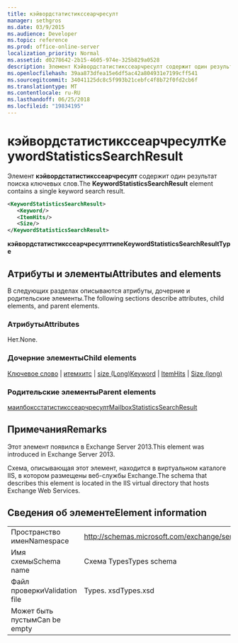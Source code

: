 ```yaml
---
title: кэйвордстатистикссеарчресулт
manager: sethgros
ms.date: 03/9/2015
ms.audience: Developer
ms.topic: reference
ms.prod: office-online-server
localization_priority: Normal
ms.assetid: d0278642-2b15-4605-974e-325b829a0528
description: Элемент Кэйвордстатистикссеарчресулт содержит один результат поиска ключевых слов.
ms.openlocfilehash: 39aa873dfea15e6df5ac42a804931e7199cff541
ms.sourcegitcommit: 34041125dc8c5f993b21cebfc4f8b72f0fd2cb6f
ms.translationtype: MT
ms.contentlocale: ru-RU
ms.lasthandoff: 06/25/2018
ms.locfileid: "19834195"
---
```

# <a name="keywordstatisticssearchresult"></a><span data-ttu-id="5702a-103">кэйвордстатистикссеарчресулт</span><span class="sxs-lookup"><span data-stu-id="5702a-103">KeywordStatisticsSearchResult</span></span>

<span data-ttu-id="5702a-104">Элемент **кэйвордстатистикссеарчресулт** содержит один результат поиска ключевых слов.</span><span class="sxs-lookup"><span data-stu-id="5702a-104">The **KeywordStatisticsSearchResult** element contains a single keyword search result.</span></span> 
  

  
```XML
<KeywordStatisticsSearchResult>
   <Keyword/>
   <ItemHits/>
   <Size/>
</KeywordStatisticsSearchResult>
```

 <span data-ttu-id="5702a-105">**кэйвордстатистикссеарчресулттипе**</span><span class="sxs-lookup"><span data-stu-id="5702a-105">**KeywordStatisticsSearchResultType**</span></span>
## <a name="attributes-and-elements"></a><span data-ttu-id="5702a-106">Атрибуты и элементы</span><span class="sxs-lookup"><span data-stu-id="5702a-106">Attributes and elements</span></span>

<span data-ttu-id="5702a-107">В следующих разделах описываются атрибуты, дочерние и родительские элементы.</span><span class="sxs-lookup"><span data-stu-id="5702a-107">The following sections describe attributes, child elements, and parent elements.</span></span>
  
### <a name="attributes"></a><span data-ttu-id="5702a-108">Атрибуты</span><span class="sxs-lookup"><span data-stu-id="5702a-108">Attributes</span></span>

<span data-ttu-id="5702a-109">Нет.</span><span class="sxs-lookup"><span data-stu-id="5702a-109">None.</span></span>
  
### <a name="child-elements"></a><span data-ttu-id="5702a-110">Дочерние элементы</span><span class="sxs-lookup"><span data-stu-id="5702a-110">Child elements</span></span>

<span data-ttu-id="5702a-111">[Ключевое слово](keyword.md) | [итемхитс](itemhits.md) | [size (Long)](size-long.md)</span><span class="sxs-lookup"><span data-stu-id="5702a-111">[Keyword](keyword.md) | [ItemHits](itemhits.md) | [Size (long)](size-long.md)</span></span>
  
### <a name="parent-elements"></a><span data-ttu-id="5702a-112">Родительские элементы</span><span class="sxs-lookup"><span data-stu-id="5702a-112">Parent elements</span></span>

[<span data-ttu-id="5702a-113">маилбоксстатистикссеарчресулт</span><span class="sxs-lookup"><span data-stu-id="5702a-113">MailboxStatisticsSearchResult</span></span>](mailboxstatisticssearchresult.md)
  
## <a name="remarks"></a><span data-ttu-id="5702a-114">Примечания</span><span class="sxs-lookup"><span data-stu-id="5702a-114">Remarks</span></span>

<span data-ttu-id="5702a-115">Этот элемент появился в Exchange Server 2013.</span><span class="sxs-lookup"><span data-stu-id="5702a-115">This element was introduced in Exchange Server 2013.</span></span>
  
<span data-ttu-id="5702a-116">Схема, описывающая этот элемент, находится в виртуальном каталоге IIS, в котором размещены веб-службы Exchange.</span><span class="sxs-lookup"><span data-stu-id="5702a-116">The schema that describes this element is located in the IIS virtual directory that hosts Exchange Web Services.</span></span>
  
## <a name="element-information"></a><span data-ttu-id="5702a-117">Сведения об элементе</span><span class="sxs-lookup"><span data-stu-id="5702a-117">Element information</span></span>

|||
|:-----|:-----|
|<span data-ttu-id="5702a-118">Пространство имен</span><span class="sxs-lookup"><span data-stu-id="5702a-118">Namespace</span></span>  <br/> |http://schemas.microsoft.com/exchange/services/2006/types  <br/> |
|<span data-ttu-id="5702a-119">Имя схемы</span><span class="sxs-lookup"><span data-stu-id="5702a-119">Schema name</span></span>  <br/> |<span data-ttu-id="5702a-120">Схема Types</span><span class="sxs-lookup"><span data-stu-id="5702a-120">Types schema</span></span>  <br/> |
|<span data-ttu-id="5702a-121">Файл проверки</span><span class="sxs-lookup"><span data-stu-id="5702a-121">Validation file</span></span>  <br/> |<span data-ttu-id="5702a-122">Types. xsd</span><span class="sxs-lookup"><span data-stu-id="5702a-122">Types.xsd</span></span>  <br/> |
|<span data-ttu-id="5702a-123">Может быть пустым</span><span class="sxs-lookup"><span data-stu-id="5702a-123">Can be empty</span></span>  <br/> ||
   

